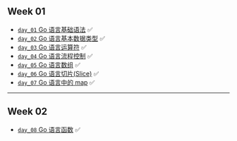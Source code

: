 ## Week 01

- [`day_01` Go 语言基础语法](https://github.com/cherry77-cloud/Rookie2024_06/blob/main/week_01/day_01.md) ✅
- [`day_02` Go 语言基本数据类型](https://github.com/cherry77-cloud/Rookie2024_06/blob/main/week_01/day_02.md) ✅
- [`day_03` Go 语言运算符](https://github.com/cherry77-cloud/Rookie2024_06/blob/main/week_01/day_03.md) ✅
- [`day_04` Go 语言流程控制](https://github.com/cherry77-cloud/Rookie2024_06/blob/main/week_01/day_04.md) ✅
- [`day_05` Go 语言数组](https://github.com/cherry77-cloud/Rookie2024_06/blob/main/week_01/day_05.md) ✅
- [`day_06` Go 语言切片(Slice)](https://github.com/cherry77-cloud/Rookie2024_06/blob/main/week_01/day_06.md) ✅
- [`day_07` Go 语言中的 map](https://github.com/cherry77-cloud/Rookie2024_06/blob/main/week_01/day_07.md) ✅

---

## Week 02
- [`day_08` Go 语言函数](https://github.com/cherry77-cloud/Rookie2024_06/blob/main/week_02/day_08.md) ✅
